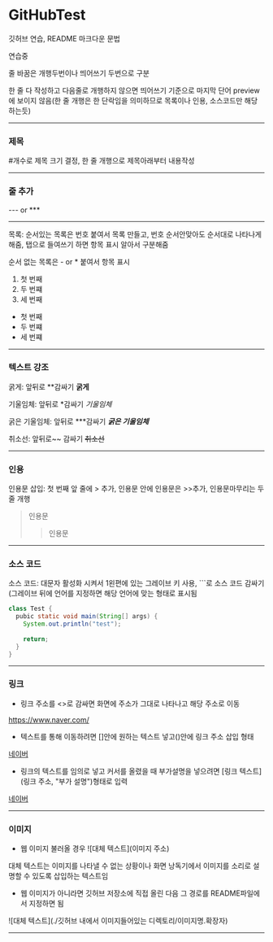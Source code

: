 # GitHubTest
깃허브 연습, README 마크다운 문법

연습중

줄 바꿈은 개행두번이나 띄어쓰기 두번으로 구분  


한 줄 다 작성하고 다음줄로 개행하지 않으면 띄어쓰기 기준으로 마지막 단어 preview에 보이지 않음(한 줄 개행은 한 단락임을 의미하므로 목록이나 인용, 소스코드만 해당 하는듯)

---

### 제목
#개수로 제목 크기 결정, 한 줄 개행으로 제목아래부터 내용작성

---

### 줄 추가
--- or ***

---

목록: 순서있는 목록은 번호 붙여서 목록 만들고, 번호 순서안맞아도 순서대로 나타나게 해줌, 탭으로 들여쓰기 하면 항목 표시 알아서 구분해줌

순서 없는 목록은 - or * 붙여서 항목 표시

1. 첫 번째
2. 두 번쨰
3. 세 번째

- 첫 번째
- 두 번쨰
- 세 번쨰

---

### 텍스트 강조
굵게: 앞뒤로 **감싸기 **굵게**

기울임체: 앞뒤로 *감싸기 *기울임체*


굵은 기울임체: 앞뒤로 ***감싸기 ***굵은 기울임체***

취소선: 앞뒤로~~ 감싸기 ~~취소선~~

---

### 인용
인용문 삽입: 첫 번째 앞 줄에 > 추가, 인용문 안에 인용문은 >>추가, 인용문마무리는 두 줄 개행

>인용문
>>인용문

---

### 소스 코드
소스 코드: 대문자 활성화 시켜서 1왼편에 있는 그레이브 키 사용, ```로 소스 코드 감싸기(그레이브 뒤에 언어를 지정하면 해당 언어에 맞는 형태로 표시됨


```JAVA
class Test {
  pubic static void main(String[] args) {
    System.out.println("test");
    
    return;
  }
}
```

---

### 링크
- 링크 주소를 <>로 감싸면  화면에 주소가 그대로 나타나고 해당 주소로 이동

<https://www.naver.com/>
- 텍스트를 통해 이동하려면 []안에 원하는 텍스트 넣고()안에 링크 주소 삽입 []()형태

[네이버](https://www.naver.com/)

- 링크의 텍스트를 임의로 넣고 커서를 올렸을 때 부가설명을 넣으려면 [링크 텍스트](링크 주소, "부가 설명")형태로 입력

[네이버](https://www.naver.com/, "초록창")

---

### 이미지
- 웹 이미지 불러올 경우 ![대체 텍스트](이미지 주소) 

대체 텍스트는 이미지를 나타낼 수 없는 상황이나 화면 낭독기에서 이미지를 소리로 설명할 수 있도록 삽입하는 텍스트임

- 웹 이미지가 아니라면 깃허브 저장소에 직접 올린 다음 그 경로를 README파일에서 지정하면 됨 
 
![대체 텍스트](./깃허브 내에서 이미지들어있는 디렉토리/이미지명.확장자)

---

























